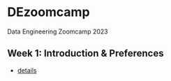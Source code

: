 # DEzoomcamp
Data Engineering Zoomcamp 2023

## Week 1: Introduction & Preferences
- [details](./week1/README.md)
